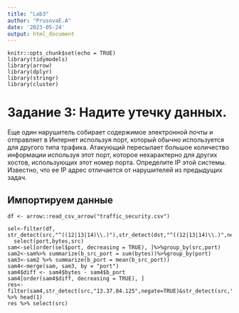 ```yaml
---
title: "Lab3"
author: "PrusovaE.A"
date: '2023-05-24'
output: html_document
---
```



```{r setup, include=FALSE}
knitr::opts_chunk$set(echo = TRUE)
library(tidymodels)
library(arrow)
library(dplyr)
library(stringr)
library(cluster)
```


# Задание 3: Надите утечку данных.
Еще один нарушитель собирает содержимое электронной почты и отправляет в Интернет используя
порт, который обычно используется для другого типа трафика. Атакующий пересылает большое количество информации используя этот порт, 
которое нехарактерно для других хостов, использующих этот номер порта.
Определите IP этой системы. Известно, что ее IP адрес отличается от нарушителей из предыдущих задач.


## Импортируем данные
```{r}
df <- arrow::read_csv_arrow("traffic_security.csv")
```


```{r}
sel<-filter(df, str_detect(src,"^((12|13|14)\\.)"),str_detect(dst,"^((12|13|14)\\.)",negate=TRUE))%>%
  select(port,bytes,src)
sam<-sel[order(sel$port, decreasing = TRUE), ]%>%group_by(src,port)
sam2<-sam%>% summarize(b_src_port = sum(bytes))%>%group_by(port)
sam3<-sam2 %>% summarize(b_port = mean(b_src_port))
sam4<-merge(sam, sam3, by = "port")
sam4$diff <- sam4$bytes - sam4$b_port
sam4[order(sam4$diff, decreasing = TRUE), ]
res<-filter(sam4,str_detect(src,"13.37.84.125",negate=TRUE)&str_detect(src,"13.48.72.30",negate=TRUE)) %>% head(1)
res %>% select(src)
```
